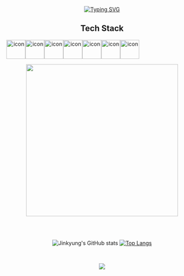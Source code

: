 <!-- [![SVG Banners](https://svg-banners.vercel.app/api?type=typeWriter&text1=Hello%20%F0%9F%91%8B,%20I%27m%20Jinkyung,%20welcome%20to%20my%20space🎵&height=200&width=1000)](https://github.com/JinKyung08) --> 

<p align="center">    
  <!-- Typing SVG by DenverCoder1 - https://github.com/DenverCoder1/readme-typing-svg --> 
 <a href="https://git.io/typing-svg"><img src="https://readme-typing-svg.demolab.com?font=Roboto&weight=500&size=40&pause=1000&color=F79DB9&center=true&vCenter=true&width=1000&height=200&lines=Hello%F0%9F%91%8B%2C I'm+Jinkyung%2C+welcome+to+my+space🎵" alt="Typing SVG" /></a>  
</p>
 

    
<div align=center><h2>  Tech Stack  </h2></div> 

<div align=center style="display: flex; align-items: flex-start;">
<img src="https://techstack-generator.vercel.app/js-icon.svg" alt="icon" width="50" height="50" /><img src="https://techstack-generator.vercel.app/react-icon.svg" alt="icon" width="50" height="50" /><img src="https://techstack-generator.vercel.app/docker-icon.svg" alt="icon" width="50" height="50" /><img src="https://techstack-generator.vercel.app/github-icon.svg" alt="icon" width="50" height="50" /><img src="https://techstack-generator.vercel.app/mysql-icon.svg" alt="icon" width="50" height="50" /><img src="https://techstack-generator.vercel.app/java-icon.svg" alt="icon" width="50" height="50" /><img src="https://techstack-generator.vercel.app/python-icon.svg" alt="icon" width="50" height="50" /></div>

<p align="center">
  <a href="https://skillicons.dev">
    <img src="https://skillicons.dev/icons?i=html,css,spring,jquery,vscode,eclipse,md,bootstrap,ps,mongodb" width="400"/>
  </a>
</p>


<br><br>
<div align="center">
  
![Jinkyung's GitHub stats](https://github-readme-stats.vercel.app/api?username=Jinkyung08&show_icons=true&theme=radical)
[![Top Langs](https://github-readme-stats.vercel.app/api/top-langs/?username=Jinkyung08&layout=compact)](https://github.com/JinKyung08/JinKyung08)

</div>
<br>

<p align=center>
  <img src="https://raw.githubusercontent.com/JinKyung08/JinKyung08/output/github-contribution-grid-snake.gif">
</p>
 
 

